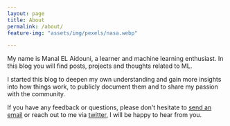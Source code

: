 ```yaml
---
layout: page
title: About
permalink: /about/
feature-img: "assets/img/pexels/nasa.webp"

---
```

My name is Manal EL Aidouni, a learner and machine learning enthusiast. In this blog you will find posts, projects and thoughts related to ML.

I started this blog to deepen my own understanding and gain more insights into how things work, to publicly document them and to share my passion with the community.

If you have any feedback or questions, please don't hesitate to <a href="mailto:mm.elaidouni@gmail.com"> send an email</a> or reach out to me via <a href="https://twitter.com/Manal_ELAI">twitter</a>, I will be happy to hear from you.
